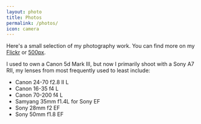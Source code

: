 ```yaml
---
layout: photo
title: Photos
permalink: /photos/
icon: camera
---
```


Here's a small selection of my photography work. You can find more on my [Flickr](https://www.flickr.com/photos/emo_nemo) or [500px](https://500px.com/blu3ness).

I used to own a Canon 5d Mark III, but now I primarily shoot with a Sony A7 RII, my lenses from most frequently used to least include:

- Canon 24-70 f2.8 II L
- Canon 16-35 f4 L
- Canon 70-200 f4 L
- Samyang 35mm f1.4L for Sony EF
- Sony 28mm f2 EF
- Sony 50mm f1.8 EF